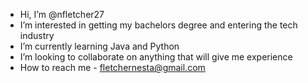 - Hi, I’m @nfletcher27
- I’m interested in getting my bachelors degree and entering the tech industry
- I’m currently learning Java and Python
- I’m looking to collaborate on anything that will give me experience
- How to reach me - fletchernesta@gmail.com

<!---
nfletcher27/nfletcher27 is a ✨ special ✨ repository because its `README.md` (this file) appears on your GitHub profile.
You can click the Preview link to take a look at your changes.
--->
